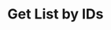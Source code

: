 Get List by IDs
===================

<style>
  .md-content__button {
    display: none;
  }
</style>